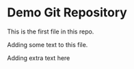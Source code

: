 # Demo Git Repository

This is the first file in this repo.

Adding some text to this file.

Adding extra text here
